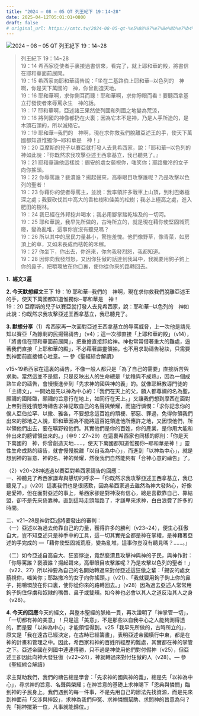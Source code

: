 ```yaml
---
title: "2024 – 08 – 05 QT 列王紀下 19：14~28"
date: 2025-04-12T05:01:01+0800
draft: false
# original_url: https://cmtc.tw/2024-08-05-qt-%e5%88%97%e7%8e%8b%e7%b4%80%e4%b8%8b-19%ef%bc%9a1428
---
```


![2024 – 08 – 05 QT 列王紀下 19：14~28](/images/qt.jpg  "2024 – 08 – 05 QT 列王紀下 19：14~28")

> 列王紀下 19：14~28  
> 19：14 希西家從使者手裏接過書信來，看完了，就上耶和華的殿，將書信在耶和華面前展開。  
> 19：15 希西家向耶和華禱告說：「坐在二基路伯上耶和華─以色列的　神啊，你是天下萬國的　神，你曾創造天地。  
> 19：16 耶和華啊，求你側耳而聽！耶和華啊，求你睜眼而看！要聽西拿基立打發使者來辱罵永生　神的話。  
> 19：17 耶和華啊，亞述諸王果然使列國和列國之地變為荒涼，  
> 19：18 將列國的神像都扔在火裏；因為它本不是神，乃是人手所造的，是木頭石頭的，所以滅絕它。  
> 19：19 耶和華─我們的　神啊，現在求你救我們脫離亞述王的手，使天下萬國都知道惟獨你─耶和華是　神！」  
> 19：20 亞摩斯的兒子以賽亞就打發人去見希西家，說：「耶和華─以色列的　神如此說：『你既然求我攻擊亞述王西拿基立，我已聽見了。』  
> 19：21 耶和華論他這樣說：錫安的處女藐視你，嗤笑你；耶路撒冷的女子向你搖頭。  
> 19：22 你辱罵誰？褻瀆誰？揚起聲來，高舉眼目攻擊誰呢？乃是攻擊以色列的聖者！  
> 19：23 你藉你的使者辱罵主，並說：我率領許多戰車上山頂，到利巴嫩極深之處；我要砍伐其中高大的香柏樹和佳美的松樹；我必上極高之處，進入肥田的樹林。  
> 19：24 我已經在外邦挖井喝水；我必用腳掌踏乾埃及的一切河。  
> 19：25 耶和華說，我早先所做的，古時所立的，就是現在藉你使堅固城荒廢，變為亂堆，這事你豈沒有聽見嗎？  
> 19：26 所以其中的居民力量甚小，驚惶羞愧。他們像野草，像青菜，如房頂上的草，又如未長成而枯乾的禾稼。  
> 19：27 你坐下，你出去，你進來，你向我發烈怒，我都知道。  
> 19：28 因你向我發烈怒，又因你狂傲的話達到我耳中，我就要用鉤子鉤上你的鼻子，把嚼環放在你口裏，使你從你來的路轉回去。

**1.  經文3遍**

**2. 今天默想經文**王下 19：19 耶和華─我們的　神啊，現在求你救我們脫離亞述王的手，使天下萬國都知道惟獨你─耶和華是　神！  
19：20 亞摩斯的兒子以賽亞就打發人去見希西家，說：耶和華─以色列的　神如此說：你既然求我攻擊亞述王西拿基立，我已聽見了。

**3. 默想分享**（1）希西家再一次面對亞述王西拿基立的辱罵威脅，上一次他是請先知以賽亞「為餘剩的民揚聲禱告」（v4）；這一次卻直接「上耶和華的殿」（v14），「將書信在耶和華面前展開」，把重擔直接卸給神。神也常常借著重大的難處，逼著我們直接「上耶和華的殿」，不必藉著屬靈領袖，也不用求助禱告秘訣，只需要到神面前直接傾心吐意。— 參《聖經綜合解讀》

v15~19希西家在這裏的禱告，不像一般人都只是「為了自己的需要」直接訴苦與求助。當然這並不是錯，只是反映出人的生命總是「幼稚與不成熟」，因為一個成熟生命的禱告，會慢慢進步到「先求神的國與神的義」的。就像耶穌教導門徒的「主禱文」，一開始是先以神為中心的：「我們在天上的父，願人都尊禰的名為聖，願禰的國降臨，願禰的旨意行在地上，如同行在天上。」又讓我們想到摩西在面對上帝對百姓憤怒時禱告求神記取自己的名聲與榮耀，而施行憐憫：「求你記念你的僕人亞伯拉罕、以撒、雅各，不要想念這百姓的頑梗、邪惡、罪過，免得你領我們出來的那地之人說，耶和華因為不能將這百姓領進他所應許之地，又因恨他們，所以領他們出去，要在曠野殺他們。其實他們是你的百姓，你的產業，是你用大能和伸出來的膀臂領出來的。」（申9：27~29）在這裏希西家也同樣的原則：「你是天下萬國的　神，你曾創造天地……，使天下萬國都知道惟獨你─耶和華是神！」靈性生命成熟的禱告，就會慢慢脫離「以自我為中心」，而進到「以神為中心」，就是想到神的旨意、神的名、神的榮耀，然後我們自然能夠有「合神心意的禱告」了。

（2）v20~28神透過以賽亞對希西家禱告的回應：  
一、神聽見了希西家謙卑與懇切的呼求—「你既然求我攻擊亞述王西拿基立，我已聽見了。」（v20）這裏我們也是很感歎，因為希西家過去雖然為神大發熱心，好像是愛神，但在面對亞述的事上，希西家卻是對神沒有信心，總是喜歡靠自己、靠結盟，卻不是先來倚靠神。直到這時走頭無路了，才謙卑來求神，白白浪費了許多的時間。

二、v21~28是神對亞述將要發出的審判：  
（一）亞述以為過去倚靠自己的力量，獲得許多的勝利（v23~24），便生心狂傲自大，豈不知亞述只是神手中的工具，這一切其實完全都是神在掌權，是神藉著亞述的手完成的 —「藉你使堅固城荒廢，變為亂堆，這事你豈沒有聽見嗎？……。」

（二）如今亞述自高自大、狂妄悖逆，竟然褻瀆且攻擊神與神的子民，與神作對：「你辱罵誰？褻瀆誰？揚起聲來，高舉眼目攻擊誰呢？乃是攻擊以色列的聖者！」（v22、27）所以神要為自己的名開始轉過來對付亞述這狂傲之輩：「錫安的處女藐視你，嗤笑你；耶路撒冷的女子向你搖頭。」（v21）、「我就要用鉤子鉤上你的鼻子，把嚼環放在你口裏，使你從你來的路轉回去。」（v28）因為過去亞述人常常用鉤子鉤住俘虜和奴隸的嘴唇、鼻子或雙頰。如今神也必會以其人之道反治其人之身（v28）。

**4. 今天的回應**今天的經文，與整本聖經的脈絡一貫，再次證明了「神掌管一切」，「一切都有神的美意」！只是這「美意」，不是那些以自我中心之人能夠測得透的，而是要「以神為中心」才能領悟得到。v25「我早先所做的，古時所立的」，原文是「我在遠古已經決定，在古時已經籌畫」，表明亞述帝國橫行中東，都是在神的計畫和管理之中。因此，希西家和神的百姓所經歷的難處，其實都在神的掌管之下。亞述帝國在列國中連連得勝，只不過是神使用他們對付假神（v25），但亞述王卻因此向神大發狂傲（v22~24），神就轉過來對付狂傲的人（v28）。— 參《聖經綜合解讀》

求主幫助我們，我們的禱告總是學會：「先求神的國與神的義」，總是先「以神為中心」，尋求神的旨意、名聲與榮耀；在神旨意的基礎上求神賜下「恩典與憐憫」臨到神的子民身上。我們遇到的每一件事，不是先用自己的辦法先找資源，而是先來到神面前「交涉與摔跤」，求神為我們伸冤、求神憐憫幫助、求問神的旨意為何？先「把神擺第一位，凡事就能歸位。」